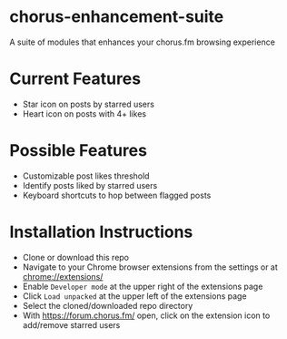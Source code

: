 # chorus-enhancement-suite
A suite of modules that enhances your chorus.fm browsing experience

# Current Features
- Star icon on posts by starred users
- Heart icon on posts with 4+ likes

# Possible Features
- Customizable post likes threshold
- Identify posts liked by starred users
- Keyboard shortcuts to hop between flagged posts

# Installation Instructions
- Clone or download this repo
- Navigate to your Chrome browser extensions from the settings or at <chrome://extensions/>
- Enable `Developer mode` at the upper right of the extensions page
- Click `Load unpacked` at the upper left of the extensions page
- Select the cloned/downloaded repo directory
- With <https://forum.chorus.fm/> open, click on the extension icon to add/remove starred users